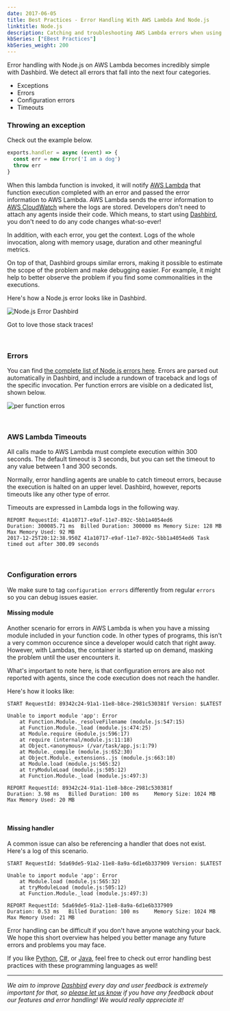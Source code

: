 ```yaml
---
date: 2017-06-05
title: Best Practices - Error Handling With AWS Lambda And Node.js
linktitle: Node.js
description: Catching and troubleshooting AWS Lambda errors when using AWS Lambda with Node.js.
kbSeries: ["EBest Practices"]
kbSeries_weight: 200
---
```


Error handling with Node.js on AWS Lambda becomes incredibly simple with Dashbird. We detect all errors that fall into the next four categories.

- Exceptions
- Errors
- Configuration errors
- Timeouts


### Throwing an exception

Check out the example below.

```js
exports.handler = async (event) => {                
  const err = new Error('I am a dog')
  throw err
}
```

When this lambda function is invoked, it will notify [AWS Lambda](https://aws.amazon.com/lambda/) that function execution completed with an error and passed the error information to AWS Lambda. AWS Lambda sends the error information to [AWS CloudWatch](https://aws.amazon.com/cloudwatch/) where the logs are stored. Developers don't need to attach any agents inside their code. Which means, to start using [Dashbird](/register/), you don't need to do any code changes what-so-ever!

In addition, with each error, you get the context. Logs of the whole invocation, along with memory usage, duration and other meaningful metrics.

On top of that, Dashbird groups similar errors, making it possible to estimate the scope of the problem and make debugging easier. For example, it might help to better observe the problem if you find some commonalities in the executions.

Here's how a Node.js error looks like in Dashbird.

![Node.js Error Dashbird](/images/docs/node-error-crash.png)

Got to love those stack traces!

<br/>

### Errors

You can find <a href='https://nodejs.org/api/errors.html' target='_blank'>the complete list of Node.js errors here</a>.
Errors are parsed out automatically in Dashbird, and include a rundown of traceback and logs of the specific invocation.
Per function errors are visible on a dedicated list, shown below.

![per function erros](/images/docs/node-error-list.png)

<br/>

### AWS Lambda Timeouts

All calls made to AWS Lambda must complete execution within 300 seconds. The default timeout is 3 seconds, but you can set the timeout to any value between 1 and 300 seconds.

Normally, error handling agents are unable to catch timeout errors, because the execution is halted on an upper level. Dashbird, however, reports timeouts like any other type of error.

Timeouts are expressed in Lambda logs in the following way.

```
REPORT RequestId: 41a10717-e9af-11e7-892c-5bb1a4054ed6  
Duration: 300085.71 ms  Billed Duration: 300000 ms Memory Size: 128 MB Max Memory Used: 92 MB
2017-12-25T20:12:38.950Z 41a10717-e9af-11e7-892c-5bb1a4054ed6 Task timed out after 300.09 seconds
```

<br/>

### Configuration errors
We make sure to tag `configuration errors` differently from regular `errors` so you can debug issues easier.

#### Missing module

Another scenario for errors in AWS Lambda is when you have a missing module included in your function code. In other types of programs, this isn't a very common occurence since a developer would catch that right away. However, with Lambdas, the container is started up on demand, masking the problem until the user encounters it.

What's important to note here, is that configuration errors are also not reported with agents, since the code execution does not reach the handler.

Here's how it looks like:

```
START RequestId: 89342c24-91a1-11e8-b8ce-2981c530381f Version: $LATEST

Unable to import module 'app': Error
    at Function.Module._resolveFilename (module.js:547:15)
    at Function.Module._load (module.js:474:25)
    at Module.require (module.js:596:17)
    at require (internal/module.js:11:18)
    at Object.<anonymous> (/var/task/app.js:1:79)
    at Module._compile (module.js:652:30)
    at Object.Module._extensions..js (module.js:663:10)
    at Module.load (module.js:565:32)
    at tryModuleLoad (module.js:505:12)
    at Function.Module._load (module.js:497:3)

REPORT RequestId: 89342c24-91a1-11e8-b8ce-2981c530381f	
Duration: 3.98 ms	Billed Duration: 100 ms 	Memory Size: 1024 MB	Max Memory Used: 20 MB	
```

<br/>

#### Missing handler

A common issue can also be referencing a handler that does not exist. Here's a log of this scenario.

```
START RequestId: 5da69de5-91a2-11e8-8a9a-6d1e6b337909 Version: $LATEST

Unable to import module 'app': Error
    at Module.load (module.js:565:32)
    at tryModuleLoad (module.js:505:12)
    at Function.Module._load (module.js:497:3)

REPORT RequestId: 5da69de5-91a2-11e8-8a9a-6d1e6b337909	
Duration: 0.53 ms	Billed Duration: 100 ms 	Memory Size: 1024 MB	Max Memory Used: 21 MB	
```

Error handling can be difficult if you don't have anyone watching your back. We hope this short overview has helped you better manage any future errors and problems you may face.

If you like [Python](/docs/best-practices-and-common-use-cases/error-handling-python-lambda/), [C#](/docs/best-practices-and-common-use-cases/error-handling-cs-lambda/), or [Java](/docs/best-practices-and-common-use-cases/error-handling-java-lambda/), feel free to check out error handling best practices with these programming languages as well!

---

_We aim to improve [Dashbird](https://dashbird.io/) every day and user feedback is extremely important for that, so [please let us know](mailto:support@dashbird.io) if you have any feedback about our features and error handling! We would really appreciate it!_
